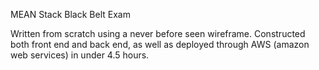MEAN Stack Black Belt Exam

Written from scratch using a never before seen wireframe. Constructed both front end and back end, 
as well as deployed through AWS (amazon web services) in under 4.5 hours. 
